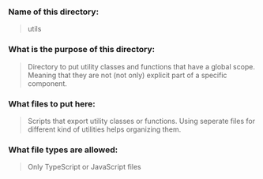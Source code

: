 ### Name of this directory: 
> utils

### What is the purpose of this directory:
> Directory to put utility classes and functions that have a global scope. Meaning that they are not (not only) explicit part of a specific component.

### What files to put here:
> Scripts that export utility classes or functions. Using seperate files for different kind of utilities helps organizing them.

### What file types are allowed:
> Only TypeScript or JavaScript files
